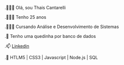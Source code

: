 .💁🏻‍♀️ Olá, sou Thais Cantarelli

.🙋🏻‍♀️ Tenho 25 anos

.👩🏻‍🎓 Cursando Análise e Desenvolvimento de Sistemas

.💞️ Tenho uma quedinha por banco de dados

.📫 [Linkedin](https://www.linkedin.com/in/thaiscantarelli/)

.🌱 HTLM5 | CSS3 | Javascript | Node.js | SQL
